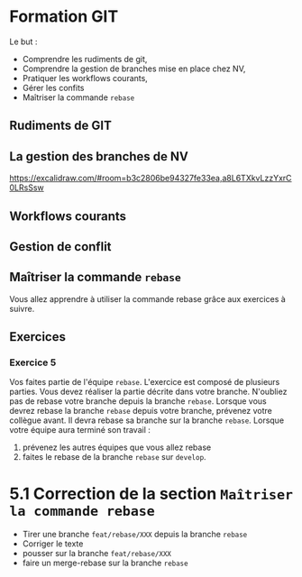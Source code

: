 # Formation GIT

Le but :

- Comprendre les rudiments de git,
- Comprendre la gestion de branches mise en place chez NV,
- Pratiquer les workflows courants,
- Gérer les confits
- Maîtriser la commande `rebase`

## Rudiments de GIT

## La gestion des branches de NV

https://excalidraw.com/#room=b3c2806be94327fe33ea,a8L6TXkvLzzYxrC0LRsSsw

## Workflows courants

## Gestion de conflit

## Maîtriser la commande `rebase`

Vous allez apprendre à utiliser la commande rebase grâce aux exercices à suivre.

## Exercices

### Exercice 5

Vos faites partie de l'équipe `rebase`.
L'exercice est composé de plusieurs parties.
Vous devez réaliser la partie décrite dans votre branche.
N'oubliez pas de rebase votre branche depuis la branche `rebase`.
Lorsque vous devrez rebase la branche `rebase` depuis votre branche, prévenez votre collègue avant.
Il devra rebase sa branche sur la branche `rebase`.
Lorsque votre équipe aura terminé son travail :

1. prévenez les autres équipes que vous allez rebase
2. faites le rebase de la branche `rebase` sur `develop`.

# 5.1 Correction de la section `Maîtriser la commande rebase`

- Tirer une branche `feat/rebase/XXX` depuis la branche `rebase`
- Corriger le texte
- pousser sur la branche `feat/rebase/XXX`
- faire un merge-rebase sur la branche `rebase`
